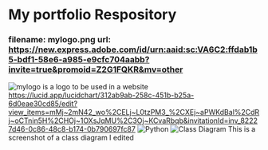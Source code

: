 # My portfolio Respository
### filename: mylogo.png url: https://new.express.adobe.com/id/urn:aaid:sc:VA6C2:ffdab1b5-bdf1-58e6-a985-e9cfc704aabb?invite=true&promoid=Z2G1FQKR&mv=other
![mylogo](https://github.com/user-attachments/assets/dfe6b195-434a-4f83-a3d1-649ed781980a)
is a logo to be used in a website
https://lucid.app/lucidchart/312ab9ab-258c-451b-b25a-6d0eae30cd85/edit?view_items=mMj~2mN42_wo%2CELj~L0tzPM3_%2CXEj~aPWKdBal%2CdRj~oCTnin5H%2CHOj~1OXsJqMU%2C3Oj~KCvaRbqb&invitationId=inv_82227d46-0c86-48c8-b174-0b790697fc87
![Python](https://github.com/user-attachments/assets/d1d795a3-50ae-47d3-8fd2-6ebfb164853f)
![Class Diagram](https://github.com/user-attachments/assets/43994366-c25c-456f-8c57-d79553b5fc1b)
This is a screenshot of a class diagram I edited
